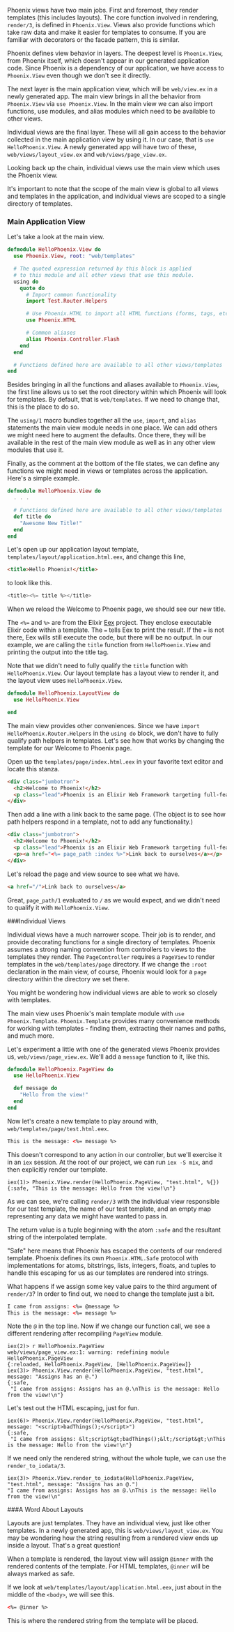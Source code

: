 Phoenix views have two main jobs. First and foremost, they render templates (this includes layouts). The core function involved in rendering, `render/3`, is defined in `Phoenix.View`. Views also provide functions which take raw data and make it easier for templates to consume. If you are familiar with decorators or the facade pattern, this is similar.

Phoenix defines view behavior in layers. The deepest level is `Phoenix.View`, from Phoenix itself, which doesn't appear in our generated application code. Since Phoenix is a dependency of our application, we have access to `Phoenix.View` even though we don't see it directly.

The next layer is the main application view, which will be `web/view.ex` in a newly generated app. The main view brings in all the behavior from `Phoenix.View` via `use Phoenix.View`. In the main view we can also import functions, use modules, and alias modules which need to be available to other views.

Individual views are the final layer. These will all gain access to the behavior collected in the main application view by using it. In our case, that is `use HelloPhoenix.View`. A newly generated app will have two of these, `web/views/layout_view.ex` and `web/views/page_view.ex`.

Looking back up the chain, individual views use the main view which uses the Phoenix view.

It's important to note that the scope of the main view is global to all views and templates in the application, and individual views are scoped to a single directory of templates.

### Main Application View

Let's take a look at the main view.

```elixir
defmodule HelloPhoenix.View do
  use Phoenix.View, root: "web/templates"

  # The quoted expression returned by this block is applied
  # to this module and all other views that use this module.
  using do
    quote do
      # Import common functionality
      import Test.Router.Helpers

      # Use Phoenix.HTML to import all HTML functions (forms, tags, etc)
      use Phoenix.HTML

      # Common aliases
      alias Phoenix.Controller.Flash
    end
  end

  # Functions defined here are available to all other views/templates
end
```

Besides bringing in all the functions and aliases available to `Phoenix.View`, the first line allows us to set the root directory within which Phoenix will look for templates. By default, that is `web/templates`. If we need to change that, this is the place to do so.

The `using/1` macro bundles together all the `use`, `import`, and `alias` statements the main view module needs in one place. We can add others we might need here to augment the defaults. Once there, they will be available in the rest of the main view module as well as in any other view modules that use it.

Finally, as the comment at the bottom of the file states, we can define any functions we might need in views or templates across the application. Here's a simple example.

```elixir
defmodule HelloPhoenix.View do
  . . .

  # Functions defined here are available to all other views/templates
  def title do
    "Awesome New Title!"
  end
end
```

Let's open up our application layout template, `templates/layout/application.html.eex`, and change this line,
```html
<title>Hello Phoenix!</title>
```

to look like this.

```elixir
<title><%= title %></title>
```

When we reload the Welcome to Phoenix page, we should see our new title.

The `<%=` and `%>` are from the Elixir [Eex](http://elixir-lang.org/docs/stable/eex/) project. They enclose executable Elixir code within a template. The `=` tells Eex to print the result. If the `=` is not there, Eex wills still execute the code, but there will be no output. In our example, we are calling the `title` function from `HelloPhoenix.View` and printing the output into the title tag.

Note that we didn't need to fully qualify the `title` function with `HelloPhoenix.View`. Our layout template has a layout view to render it, and the layout view uses `HelloPhoenix.View`.

```elixir
defmodule HelloPhoenix.LayoutView do
  use HelloPhoenix.View

end
```

The main view provides other conveniences. Since we have `import HelloPhoenix.Router.Helpers` in the `using do` block, we don't have to fully qualify path helpers in templates. Let's see how that works by changing the template for our Welcome to Phoenix page.

Open up the `templates/page/index.html.eex` in your favorite text editor and locate this stanza.

```html
<div class="jumbotron">
  <h2>Welcome to Phoenix!</h2>
  <p class="lead">Phoenix is an Elixir Web Framework targeting full-featured, fault tolerant applications with realtime functionality.</p>
</div>
```

Then add a line with a link back to the same page. (The object is to see how path helpers respond in a template, not to add any functionality.)
```html
<div class="jumbotron">
  <h2>Welcome to Phoenix!</h2>
  <p class="lead">Phoenix is an Elixir Web Framework targeting full-featured, fault tolerant applications with realtime functionality.</p>
  <p><a href="<%= page_path :index %>">Link back to ourselves</a></p>
</div>
```

Let's reload the page and view source to see what we have.

```html
<a href="/">Link back to ourselves</a>
```

Great, `page_path/1` evaluated to `/` as we would expect, and we didn't need to qualify it with `HelloPhoenix.View`.

###Individual Views

Individual views have a much narrower scope. Their job is to render, and provide decorating functions for a single directory of templates. Phoenix assumes a strong naming convention from controllers to views to the templates they render. The `PageController` requires a `PageView` to render templates in the `web/templates/page` directory. If we change the `:root` declaration in the main view, of course, Phoenix would look for a `page` directory within the directory we set there.

You might be wondering how individual views are able to work so closely with templates.

The main view uses Phoenix's main template module with `use Phoenix.Template`. `Phoenix.Template` provides many convenience methods for working with templates - finding them, extracting their names and paths, and much more.

Let's experiment a little with one of the generated views Phoenix provides us, `web/views/page_view.ex`. We'll add a `message` function to it, like this.

```elixir
defmodule HelloPhoenix.PageView do
  use HelloPhoenix.View

  def message do
    "Hello from the view!"
  end
end
```
Now let's create a new template to play around with, `web/templates/page/test.html.eex`.

```html
This is the message: <%= message %>
```
This doesn't correspond to any action in our controller, but we'll exercise it in an `iex` session. At the root of our project, we can run `iex -S mix`, and then explicitly render our template.

```console
iex(1)> Phoenix.View.render(HelloPhoenix.PageView, "test.html", %{})
{:safe, "This is the message: Hello from the view!\n"}
```
As we can see, we're calling `render/3` with the individual view responsible for our test template, the name of our test template, and an empty map representing any data we might have wanted to pass in.

The return value is a tuple beginning with the atom `:safe` and the resultant string of the interpolated template.

"Safe" here means that Phoenix has escaped the contents of our rendered template. Phoenix defines its own `Phoenix.HTML.Safe` protocol with implementations for atoms, bitstrings, lists, integers, floats, and tuples to handle this escaping for us as our templates are rendered into strings.

What happens if we assign some key value pairs to the third argument of `render/3`? In order to find out, we need to change the template just a bit.

```html
I came from assigns: <%= @message %>
This is the message: <%= message %>
```

Note the `@` in the top line. Now if we change our function call, we see a different rendering after recompiling `PageView` module.

```console
iex(2)> r HelloPhoenix.PageView
web/views/page_view.ex:1: warning: redefining module HelloPhoenix.PageView
{:reloaded, HelloPhoenix.PageView, [HelloPhoenix.PageView]}
iex(3)> Phoenix.View.render(HelloPhoenix.PageView, "test.html", message: "Assigns has an @.")
{:safe,
 "I came from assigns: Assigns has an @.\nThis is the message: Hello from the view!\n"}
 ```
Let's test out the HTML escaping, just for fun.

```console
iex(6)> Phoenix.View.render(HelloPhoenix.PageView, "test.html", message: "<script>badThings();</script>")
{:safe,
 "I came from assigns: &lt;script&gt;badThings();&lt;/script&gt;\nThis is the message: Hello from the view!\n"}
```
If we need only the rendered string, without the whole tuple, we can use the `render_to_iodata/3`.

 ```console
 iex(3)> Phoenix.View.render_to_iodata(HelloPhoenix.PageView, "test.html", message: "Assigns has an @.")
"I came from assigns: Assigns has an @.\nThis is the message: Hello from the view!\n"
  ```

###A Word About Layouts

Layouts are just templates. They have an individual view, just like other templates. In a newly generated app, this is `web/views/layout_view.ex`. You may be wondering how the string resulting from a rendered view ends up inside a layout. That's a great question!

When a template is rendered, the layout view will assign `@inner` with the rendered contents of the  template. For HTML templates, `@inner` will be always marked as safe.

If we look at `web/templates/layout/application.html.eex`, just about in the middle of the `<body>`, we will see this.

```html
<%= @inner %>
```
This is where the rendered string from the template will be placed.
